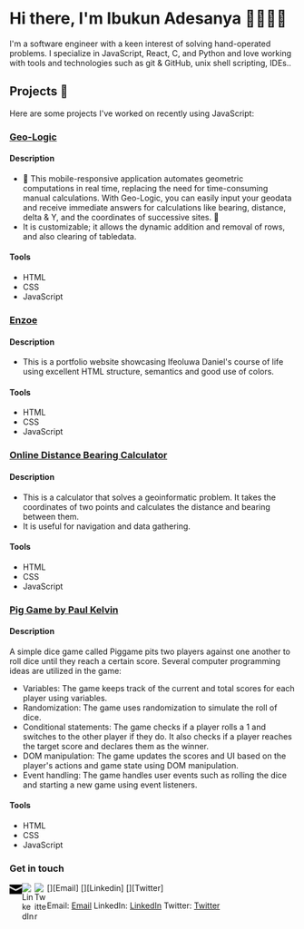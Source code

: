 # Hi there, I'm Ibukun Adesanya 👋😊😊😊

I'm a software engineer with a keen interest of solving hand-operated problems. I specialize in JavaScript, React, C, and Python and love working with tools and technologies such as git & GitHub, unix shell scripting, IDEs..

## Projects 📂

Here are some projects I've worked on recently using JavaScript:

### [Geo-Logic](https://github.com/Paulkelvin/Geo-Logic)
#### Description
* 🔬 This mobile-responsive application automates geometric computations in real time, replacing the need for time-consuming manual calculations. With Geo-Logic, you can easily input your geodata and receive immediate answers for calculations like bearing, distance, delta & Y, and the coordinates of successive sites. 📐
* It is customizable; it allows the dynamic addition and removal of rows, and also clearing of tabledata.
#### Tools
* HTML
* CSS
* JavaScript

### [Enzoe](https://enzoe.netlify.app/)
#### Description
* This is a portfolio website showcasing Ifeoluwa Daniel's course of life using excellent HTML structure, semantics and good use of colors.
#### Tools
* HTML
* CSS
* JavaScript

### [Online Distance Bearing Calculator](https://online-distance-bearing-calculator.netlify.app/)
#### Description
* This is a calculator that solves a geoinformatic problem. It takes the coordinates of two points and calculates the distance and bearing between them.
* It is useful for navigation and data gathering.
#### Tools
* HTML
* CSS
* JavaScript

### [Pig Game by Paul Kelvin](https://piggamebypaulkelvin.netlify.app/)
#### Description
A simple dice game called Piggame pits two players against one another to roll dice until they reach a certain score. Several computer programming ideas are utilized in the game:
* Variables: The game keeps track of the current and total scores for each player using variables.
* Randomization: The game uses randomization to simulate the roll of dice.
* Conditional statements: The game checks if a player rolls a 1 and switches to the other player if they do. It also checks if a player reaches the target score and declares them as the winner.
* DOM manipulation: The game updates the scores and UI based on the player's actions and game state using DOM manipulation.
* Event handling: The game handles user events such as rolling the dice and starting a new game using event listeners.
#### Tools
* HTML
* CSS
* JavaScript

### Get in touch

[<img align="left" alt="Email" width="22px" src="https://raw.githubusercontent.com/iconic/open-iconic/master/svg/envelope-closed.svg" />][Email]
[<img align="left" alt="LinkedIn" width="22px" src="https://raw.githubusercontent.com/iconic/open-iconic/master/svg/linkedin.svg" />][Linkedin]
[<img align="left" alt="Twitter" width="22px" src="https://raw.githubusercontent.com/iconic/open-iconic/master/svg/twitter.svg" />][Twitter]

Email: [Email](mailto:ibukunadesanya0@gmail.com)
LinkedIn: [LinkedIn](https://https://www.linkedin.com/in/paulkelvin/)
Twitter: [Twitter](https://https://twitter.com/Paulluskelvin_)


